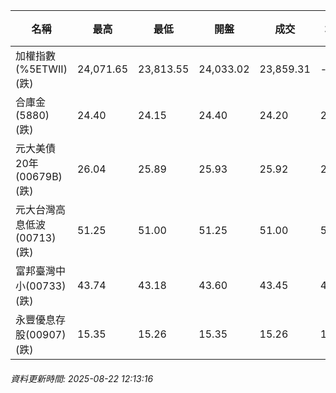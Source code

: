 | 名稱 | 最高 | 最低 | 開盤 | 成交 | 均價 | 成交金額(億) | 昨收 | 漲跌幅 | 漲跌 | 總量 | 昨量 | 振幅 |
| -------- | -------- | -------- | -------- |-------- | -------- | -------- |-------- |-------- |-------- | -------- | -------- |-------- |
|加權指數(%5ETWII) (跌)|24,071.65|23,813.55|24,033.02|23,859.31|-|2,679.45|23,962.13|0.43%|102.82|5,052,243|0|1.08%|
|合庫金(5880) (跌)|24.40|24.15|24.40|24.20|24.24|2.16|24.45|1.02%|0.25|8,909|4,761|1.02%|
|元大美債20年(00679B) (跌)|26.04|25.89|25.93|25.92|25.98|8.99|25.95|0.12%|0.03|34,580|34,682|0.58%|
|元大台灣高息低波(00713) (跌)|51.25|51.00|51.25|51.00|51.14|1.84|51.25|0.49%|0.25|3,602|4,637|0.49%|
|富邦臺灣中小(00733) (跌)|43.74|43.18|43.60|43.45|43.51|0.203|43.54|0.21%|0.09|467|1,156|1.29%|
|永豐優息存股(00907) (跌)|15.35|15.26|15.35|15.26|15.29|0.070|15.32|0.39%|0.06|460|787|0.59%|
###### 資料更新時間: 2025-08-22 12:13:16